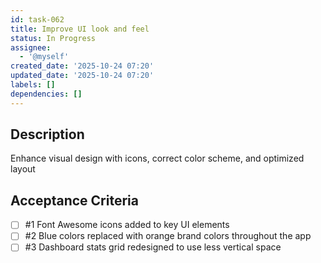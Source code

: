 ```yaml
---
id: task-062
title: Improve UI look and feel
status: In Progress
assignee:
  - '@myself'
created_date: '2025-10-24 07:20'
updated_date: '2025-10-24 07:20'
labels: []
dependencies: []
---
```


## Description

<!-- SECTION:DESCRIPTION:BEGIN -->
Enhance visual design with icons, correct color scheme, and optimized layout
<!-- SECTION:DESCRIPTION:END -->

## Acceptance Criteria
<!-- AC:BEGIN -->
- [ ] #1 Font Awesome icons added to key UI elements
- [ ] #2 Blue colors replaced with orange brand colors throughout the app
- [ ] #3 Dashboard stats grid redesigned to use less vertical space
<!-- AC:END -->
